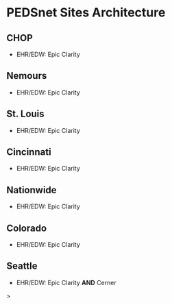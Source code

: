 PEDSnet Sites Architecture
===================
## CHOP
<ul><li>EHR/EDW: Epic Clarity </li></ul>

## Nemours
<ul><li>EHR/EDW: Epic Clarity </li></ul>

## St. Louis
<ul><li>EHR/EDW: Epic Clarity </li></ul>

## Cincinnati
<ul><li>EHR/EDW: Epic Clarity </li></ul>

## Nationwide
<ul><li>EHR/EDW: Epic Clarity </li></ul>

## Colorado
<ul><li>EHR/EDW: Epic Clarity </li></ul>

## Seattle
<ul><li>EHR/EDW: Epic Clarity <b>AND</b> Cerner </li></ul>>

  
  
  
